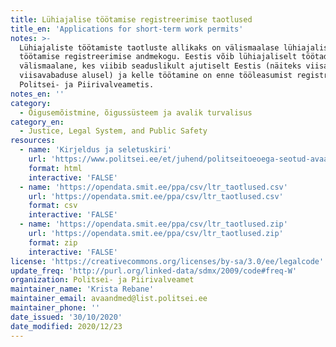 ```yaml
---
title: Lühiajalise töötamise registreerimise taotlused
title_en: 'Applications for short-term work permits'
notes: >-
  Lühiajaliste töötamiste taotluste allikaks on välismaalase lühiajalise Eestis
  töötamise registreerimise andmekogu. Eestis võib lühiajaliselt töötada
  välismaalane, kes viibib seaduslikult ajutiselt Eestis (näiteks viisa või
  viisavabaduse alusel) ja kelle töötamine on enne tööleasumist registreeritud
  Politsei- ja Piirivalveametis.
notes_en: ''
category: 
  - Õigusemõistmine, õigussüsteem ja avalik turvalisus
category_en:
  - Justice, Legal System, and Public Safety
resources:
  - name: 'Kirjeldus ja seletuskiri'
    url: 'https://www.politsei.ee/et/juhend/politseitoeoega-seotud-avaandmed/luhiajalise-tootamise-registreerimise-taotlused'
    format: html
    interactive: 'FALSE'
  - name: 'https://opendata.smit.ee/ppa/csv/ltr_taotlused.csv'
    url: 'https://opendata.smit.ee/ppa/csv/ltr_taotlused.csv'
    format: csv
    interactive: 'FALSE'
  - name: 'https://opendata.smit.ee/ppa/csv/ltr_taotlused.zip'
    url: 'https://opendata.smit.ee/ppa/csv/ltr_taotlused.zip'
    format: zip
    interactive: 'FALSE'
license: 'https://creativecommons.org/licenses/by-sa/3.0/ee/legalcode'
update_freq: 'http://purl.org/linked-data/sdmx/2009/code#freq-W'
organization: Politsei- ja Piirivalveamet
maintainer_name: 'Krista Rebane'
maintainer_email: avaandmed@list.politsei.ee
maintainer_phone: ''
date_issued: '30/10/2020'
date_modified: 2020/12/23
---
```

